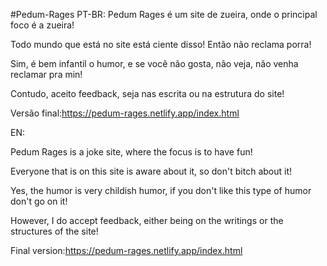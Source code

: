 #Pedum-Rages
PT-BR:
Pedum Rages é um site de zueira, onde o principal foco é a zueira!

Todo mundo que está no site está ciente disso! Então não reclama porra!

Sim, é bem infantil o humor, e se você não gosta, não veja, não venha reclamar pra min!

Contudo, aceito feedback, seja nas escrita ou na estrutura do site!

Versão final:https://pedum-rages.netlify.app/index.html

EN:

Pedum Rages is a joke site, where the focus is to have fun!

Everyone that is on this site is aware about it, so don't bitch about it!

Yes, the humor is very childish humor, if you don't like this type of humor don't go on it!

However, I do accept feedback, either being on the writings or the structures of the site!

Final version:https://pedum-rages.netlify.app/index.html